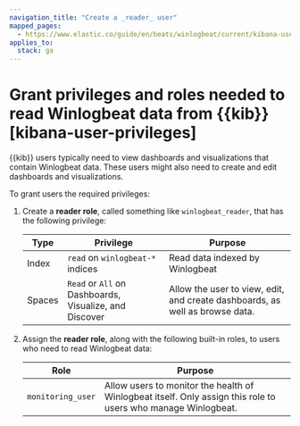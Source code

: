 ```yaml
---
navigation_title: "Create a _reader_ user"
mapped_pages:
  - https://www.elastic.co/guide/en/beats/winlogbeat/current/kibana-user-privileges.html
applies_to:
  stack: ga
---
```


# Grant privileges and roles needed to read Winlogbeat data from {{kib}} [kibana-user-privileges]


{{kib}} users typically need to view dashboards and visualizations that contain Winlogbeat data. These users might also need to create and edit dashboards and visualizations.

To grant users the required privileges:

1. Create a **reader role**, called something like `winlogbeat_reader`, that has the following privilege:

    | Type | Privilege | Purpose |
    | --- | --- | --- |
    | Index | `read` on `winlogbeat-*` indices | Read data indexed by Winlogbeat |
    | Spaces | `Read` or `All` on Dashboards, Visualize, and Discover | Allow the user to view, edit, and create dashboards, as well as browse data. |

2. Assign the **reader role**, along with the following built-in roles, to users who need to read Winlogbeat data:

    | Role | Purpose |
    | --- | --- |
    | `monitoring_user` | Allow users to monitor the health of Winlogbeat itself. Only assign this role to users who manage Winlogbeat. |


